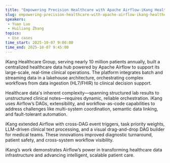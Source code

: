 ```yaml
---
title: "Empowering Precision Healthcare with Apache Airflow-iKang Healthcare Group’s DataHub Journey"
slug: empowering-precision-healthcare-with-apache-airflow-ikang-healthcare-groups-datahub-journey
speakers:
 - Yuan Luo
 - Huiliang Zhang
topics:
 - Use cases
time_start: 2025-10-07 9:00:00
time_end: 2025-10-07 9:45:00
---
```


iKang Healthcare Group, serving nearly 10 million patients annually, built a centralized healthcare data hub powered by Apache Airflow to support its large-scale, real-time clinical operations. The platform integrates batch and streaming data in a lakehouse architecture, orchestrating complex workflows from data ingestion (HL7/FHIR) to clinical decision support.

Healthcare data's inherent complexity—spanning structured lab results to unstructured clinical notes—requires dynamic, reliable orchestration. iKang uses Airflow’s DAGs, extensibility, and workflow-as-code capabilities to address challenges like multi-system coordination, semantic data linking, and fault-tolerant automation.

iKang extended Airflow with cross-DAG event triggers, task priority weights, LLM-driven clinical text processing, and a visual drag-and-drop DAG builder for medical teams. These innovations improved diagnostic turnaround, patient safety, and cross-system workflow visibility.

iKang’s work demonstrates Airflow’s power in transforming healthcare data infrastructure and advancing intelligent, scalable patient care.